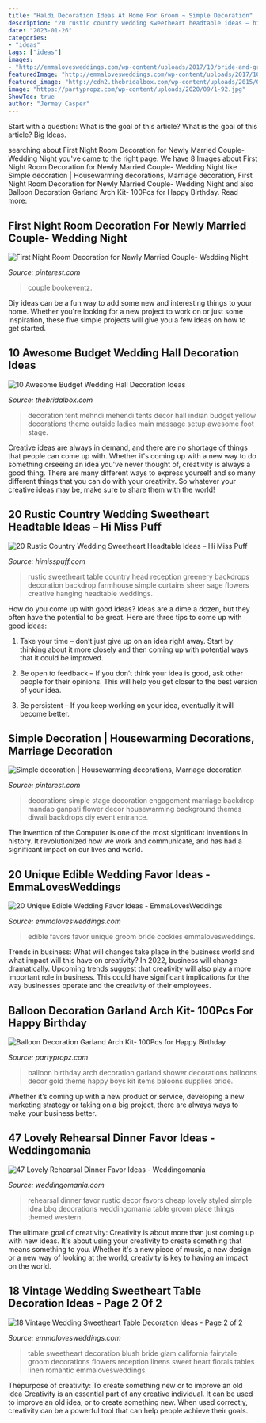 ```yaml
---
title: "Haldi Decoration Ideas At Home For Groom ~ Simple Decoration"
description: "20 rustic country wedding sweetheart headtable ideas – hi miss puff"
date: "2023-01-26"
categories:
- "ideas"
tags: ["ideas"]
images:
- "http://emmalovesweddings.com/wp-content/uploads/2017/10/bride-and-groom-cookies-edible-wedding-favors.jpg"
featuredImage: "http://emmalovesweddings.com/wp-content/uploads/2017/10/bride-and-groom-cookies-edible-wedding-favors.jpg"
featured_image: "http://cdn2.thebridalbox.com/wp-content/uploads/2015/08/tent-decoration.jpg"
image: "https://partypropz.com/wp-content/uploads/2020/09/1-92.jpg"
ShowToc: true
author: "Jermey Casper"
---
```



Start with a question: What is the goal of this article?
What is the goal of this article? Big Ideas.

	

		
searching about First Night Room Decoration for Newly Married Couple- Wedding Night you've came to the right page. We have 8 Images about First Night Room Decoration for Newly Married Couple- Wedding Night like Simple decoration | Housewarming decorations, Marriage decoration, First Night Room Decoration for Newly Married Couple- Wedding Night and also Balloon Decoration Garland Arch Kit- 100Pcs for Happy Birthday. Read more:
		
    
## First Night Room Decoration For Newly Married Couple- Wedding Night

<img loading=lazy src="https://i.pinimg.com/736x/10/9c/44/109c44d4746c41cd5e12be5936928919.jpg" onerror="this.onerror=null;this.src='https://tse4.mm.bing.net/th?id=OIP.Z9xFysVRT45ET8lm-1F20gHaFp&amp;pid=15.1';" alt="First Night Room Decoration for Newly Married Couple- Wedding Night">

_Source: pinterest.com_

>couple bookeventz. 

	

Diy ideas can be a fun way to add some new and interesting things to your home. Whether you're looking for a new project to work on or just some inspiration, these five simple projects will give you a few ideas on how to get started.

    
## 10 Awesome Budget Wedding Hall Decoration Ideas

<img loading=lazy src="http://cdn2.thebridalbox.com/wp-content/uploads/2015/08/tent-decoration.jpg" onerror="this.onerror=null;this.src='https://tse1.mm.bing.net/th?id=OIP.RNNZLs8Xc2ooqwNQqIB1kAHaE9&amp;pid=15.1';" alt="10 Awesome Budget Wedding Hall Decoration Ideas">

_Source: thebridalbox.com_

>decoration tent mehndi mehendi tents decor hall indian budget yellow decorations theme outside ladies main massage setup awesome foot stage. 

	

Creative ideas are always in demand, and there are no shortage of things that people can come up with. Whether it's coming up with a new way to do something orseeing an idea you've never thought of, creativity is always a good thing. There are many different ways to express yourself and so many different things that you can do with your creativity. So whatever your creative ideas may be, make sure to share them with the world!

    
## 20 Rustic Country Wedding Sweetheart Headtable Ideas – Hi Miss Puff

<img loading=lazy src="https://www.himisspuff.com/wp-content/uploads/2019/11/Rustic-country-wedding-sweetheart-head-table-decoration-ideas-12.jpg" onerror="this.onerror=null;this.src='https://tse2.mm.bing.net/th?id=OIP.eOzO6Ov5u-yCZXNtqg-wEAHaJ1&amp;pid=15.1';" alt="20 Rustic Country Wedding Sweetheart Headtable Ideas – Hi Miss Puff">

_Source: himisspuff.com_

>rustic sweetheart table country head reception greenery backdrops decoration backdrop farmhouse simple curtains sheer sage flowers creative hanging headtable weddings. 

	

How do you come up with good ideas?
Ideas are a dime a dozen, but they often have the potential to be great. Here are three tips to come up with good ideas:
1. Take your time – don’t just give up on an idea right away. Start by thinking about it more closely and then coming up with potential ways that it could be improved.

2. Be open to feedback – If you don’t think your idea is good, ask other people for their opinions. This will help you get closer to the best version of your idea.

3. Be persistent – If you keep working on your idea, eventually it will become better.

    
## Simple Decoration | Housewarming Decorations, Marriage Decoration

<img loading=lazy src="https://i.pinimg.com/736x/ed/07/aa/ed07aa3a01e1a2a86ef550f639b57401.jpg" onerror="this.onerror=null;this.src='https://tse4.mm.bing.net/th?id=OIP.R9Q-eHoWRXhR-tJtT8nlJQHaJ4&amp;pid=15.1';" alt="Simple decoration | Housewarming decorations, Marriage decoration">

_Source: pinterest.com_

>decorations simple stage decoration engagement marriage backdrop mandap ganpati flower decor housewarming background themes diwali backdrops diy event entrance. 

	

The Invention of the Computer is one of the most significant inventions in history. It revolutionized how we work and communicate, and has had a significant impact on our lives and world.

    
## 20 Unique Edible Wedding Favor Ideas - EmmaLovesWeddings

<img loading=lazy src="http://emmalovesweddings.com/wp-content/uploads/2017/10/bride-and-groom-cookies-edible-wedding-favors.jpg" onerror="this.onerror=null;this.src='https://tse4.mm.bing.net/th?id=OIP.VLg_5BjBJNTCGey0NPkEHgHaLH&amp;pid=15.1';" alt="20 Unique Edible Wedding Favor Ideas - EmmaLovesWeddings">

_Source: emmalovesweddings.com_

>edible favors favor unique groom bride cookies emmalovesweddings. 

	

Trends in business: What will changes take place in the business world and what impact will this have on creativity?
In 2022, business will change dramatically. Upcoming trends suggest that creativity will also play a more important role in business. This could have significant implications for the way businesses operate and the creativity of their employees.

    
## Balloon Decoration Garland Arch Kit- 100Pcs For Happy Birthday

<img loading=lazy src="https://partypropz.com/wp-content/uploads/2020/09/1-92.jpg" onerror="this.onerror=null;this.src='https://tse4.mm.bing.net/th?id=OIP.AZ1Eh9GA7zhBo9wMQAfg_wHaHa&amp;pid=15.1';" alt="Balloon Decoration Garland Arch Kit- 100Pcs for Happy Birthday">

_Source: partypropz.com_

>balloon birthday arch decoration garland shower decorations balloons decor gold theme happy boys kit items baloons supplies bride. 

	

Whether it’s coming up with a new product or service, developing a new marketing strategy or taking on a big project, there are always ways to make your business better.

    
## 47 Lovely Rehearsal Dinner Favor Ideas - Weddingomania

<img loading=lazy src="https://i.weddingomania.com/25-lovely-rehearsal-dinner-favor-ideas-6-500x700.jpg" onerror="this.onerror=null;this.src='https://tse4.mm.bing.net/th?id=OIP.rmLbdA6PVStR0mq5eTnuXwHaKX&amp;pid=15.1';" alt="47 Lovely Rehearsal Dinner Favor Ideas - Weddingomania">

_Source: weddingomania.com_

>rehearsal dinner favor rustic decor favors cheap lovely styled simple idea bbq decorations weddingomania table groom place things themed western. 

	

The ultimate goal of creativity:
Creativity is about more than just coming up with new ideas. It's about using your creativity to create something that means something to you. Whether it's a new piece of music, a new design or a new way of looking at the world, creativity is key to having an impact on the world.

    
## 18 Vintage Wedding Sweetheart Table Decoration Ideas - Page 2 Of 2

<img loading=lazy src="https://emmalovesweddings.com/wp-content/uploads/2018/01/blush-vintage-wedding-sweetheart-table-decoration-ideas.jpg" onerror="this.onerror=null;this.src='https://tse4.mm.bing.net/th?id=OIP.ICpFuIo7WTVIWX6CdlU0wgHaLG&amp;pid=15.1';" alt="18 Vintage Wedding Sweetheart Table Decoration Ideas - Page 2 of 2">

_Source: emmalovesweddings.com_

>table sweetheart decoration blush bride glam california fairytale groom decorations flowers reception linens sweet heart florals tables linen romantic emmalovesweddings. 

	

Thepurpose of creativity: To create something new or to improve an old idea
Creativity is an essential part of any creative individual. It can be used to improve an old idea, or to create something new. When used correctly, creativity can be a powerful tool that can help people achieve their goals.

